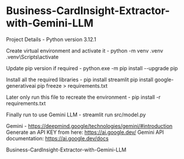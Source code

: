 # Business-CardInsight-Extractor-with-Gemini-LLM
Project Details -
Python version 3.12.1


Create virtual environment and activate it - 
python -m venv .venv
.venv\Scripts\activate


Update pip version if required -
python.exe -m pip install --upgrade pip



Install all the required libraries -
pip install streamlit
pip install google-generativeai
pip freeze > requirements.txt



Later only run this file to recreate the environment -
pip install -r requirements.txt


Finally run to use Gemini LLM -
streamlit run src/model.py 



Gemini - https://deepmind.google/technologies/gemini/#introduction
Generate an API KEY from here: https://ai.google.dev/
Gemini API documentation: https://ai.google.dev/docs

Business-CardInsight-Extractor-with-Gemini-LLM
